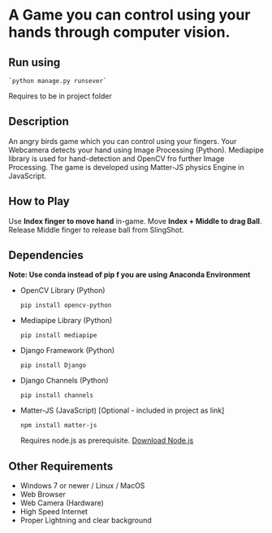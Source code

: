 # A Game you can control using your hands through computer vision.

## Run using
    `python manage.py runsever`

Requires to be in project folder


## Description
An angry birds game which you can control using your fingers. Your Webcamera detects your hand using Image Processing (Python). Mediapipe library is used for hand-detection and OpenCV fro further Image Processing. The game is developed using Matter-JS physics Engine in JavaScript. 


## How to Play
Use **Index finger to move hand** in-game. Move **Index + Middle to drag Ball**. Release Middle finger to release ball from SlingShot.


## Dependencies
**Note: Use conda instead of pip f you are using Anaconda Environment**
 - OpenCV Library (Python)
 
     `pip install opencv-python`
- Mediapipe Library (Python)

    `pip install mediapipe` 
- Django Framework (Python)


    `pip install Django`
- Django Channels (Python)

    `pip install channels`
- Matter-JS (JavaScript) [Optional - included in project as link]

    `npm install matter-js`

    Requires node.js as prerequisite. [Download Node.js](https://nodejs.org/en/)


## Other Requirements

- Windows 7 or newer / Linux / MacOS
- Web Browser
- Web Camera (Hardware)
- High Speed Internet
- Proper Lightning and clear background



